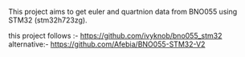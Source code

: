 This project aims to get euler and quartnion data from BNO055 using STM32 (stm32h723zg).

this project follows :-
https://github.com/ivyknob/bno055_stm32
alternative:-
https://github.com/Afebia/BNO055-STM32-V2